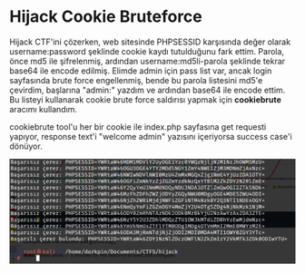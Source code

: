 # Hijack Cookie Bruteforce
Hijack CTF'ini çözerken, web sitesinde PHPSESSID karşısında değer olarak username:password şeklinde cookie kaydı tutulduğunu fark ettim. Parola, önce md5 ile şifrelenmiş, ardından username:md5li-parola şeklinde tekrar base64 ile encode edilmiş. Elimde admin için pass list var, ancak login sayfasında brute force engellenmiş, bende bu parola listesini md5'e çevirdim, başlarına "admin:" yazdım ve ardından base64 ile encode ettim. 
Bu listeyi kullanarak cookie brute force saldırısı yapmak için **cookiebrute** aracımı kullandım.

cookiebrute tool'u her bir cookie ile index.php sayfasına get requesti yapıyor, response text'i "welcome admin" yazısını içeriyorsa success case'i dönüyor.

![result](https://github.com/oguzhan-developer/hijack-cookie-bruteforce/blob/main/proof.png?raw=true)
